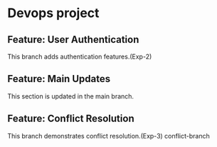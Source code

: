 # Devops project
## Feature: User Authentication
This branch adds authentication features.(Exp-2)

## Feature: Main Updates

This section is updated in the main branch.

## Feature: Conflict Resolution
This branch demonstrates conflict resolution.(Exp-3)
conflict-branch
